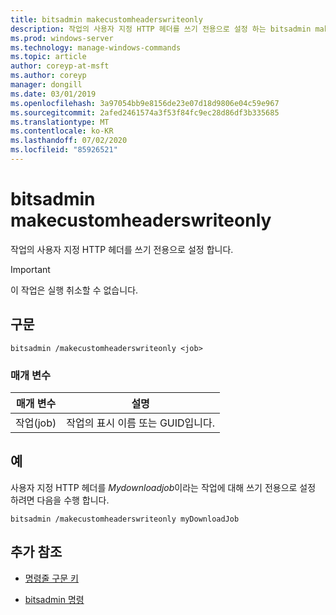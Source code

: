 ```yaml
---
title: bitsadmin makecustomheaderswriteonly
description: 작업의 사용자 지정 HTTP 헤더를 쓰기 전용으로 설정 하는 bitsadmin makecustomheaderswriteonly 명령에 대 한 참조 문서입니다.
ms.prod: windows-server
ms.technology: manage-windows-commands
ms.topic: article
author: coreyp-at-msft
ms.author: coreyp
manager: dongill
ms.date: 03/01/2019
ms.openlocfilehash: 3a97054bb9e8156de23e07d18d9806e04c59e967
ms.sourcegitcommit: 2afed2461574a3f53f84fc9ec28d86df3b335685
ms.translationtype: MT
ms.contentlocale: ko-KR
ms.lasthandoff: 07/02/2020
ms.locfileid: "85926521"
---
```

# <a name="bitsadmin-makecustomheaderswriteonly"></a>bitsadmin makecustomheaderswriteonly

작업의 사용자 지정 HTTP 헤더를 쓰기 전용으로 설정 합니다.

> [!IMPORTANT]
> 이 작업은 실행 취소할 수 없습니다.

## <a name="syntax"></a>구문

```
bitsadmin /makecustomheaderswriteonly <job>
```

### <a name="parameters"></a>매개 변수

| 매개 변수 | 설명 |
| -------------- | -------------- |
| 작업(job) | 작업의 표시 이름 또는 GUID입니다. |

## <a name="examples"></a>예

사용자 지정 HTTP 헤더를 *Mydownloadjob*이라는 작업에 대해 쓰기 전용으로 설정 하려면 다음을 수행 합니다.

```
bitsadmin /makecustomheaderswriteonly myDownloadJob
```

## <a name="additional-references"></a>추가 참조

- [명령줄 구문 키](command-line-syntax-key.md)

- [bitsadmin 명령](bitsadmin.md)
